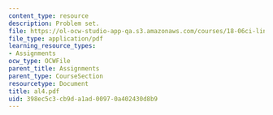```yaml
---
content_type: resource
description: Problem set.
file: https://ol-ocw-studio-app-qa.s3.amazonaws.com/courses/18-06ci-linear-algebra-communications-intensive-spring-2004/398ec5c3cb9da1ad00970a402430d8b9_al4.pdf
file_type: application/pdf
learning_resource_types:
- Assignments
ocw_type: OCWFile
parent_title: Assignments
parent_type: CourseSection
resourcetype: Document
title: al4.pdf
uid: 398ec5c3-cb9d-a1ad-0097-0a402430d8b9
---
```

